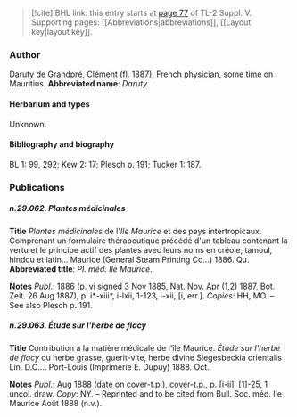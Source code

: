 > [!cite] BHL link: this entry starts at [page 77](https://www.biodiversitylibrary.org/page/33259123) of TL-2 Suppl. V.
> Supporting pages: [[Abbreviations|abbreviations]], [[Layout key|layout key]].

### Author

Daruty de Grandpré, Clément (fl. 1887), French physician, some time on Mauritius. 
**Abbreviated name**: *Daruty*

#### Herbarium and types

Unknown.

#### Bibliography and biography

BL 1: 99, 292; Kew 2: 17; Plesch p. 191; Tucker 1: 187.

### Publications

##### n.29.062. Plantes médicinales

**Title**
*Plantes médicinales* de l'*Ile Maurice* et des pays intertropicaux. Comprenant un formulaire thérapeutique précédé d'un tableau contenant la vertu et le principe actif des plantes avec leurs noms en créole, tamoul, hindou et latin... Maurice (General Steam Printing Co...) 1886. Qu.
**Abbreviated title**: *Pl. méd. Ile Maurice*.

**Notes**
*Publ*.: 1886 (p. vi signed 3 Nov 1885, Nat. Nov. Apr (1,2) 1887, Bot. Zeit. 26 Aug 1887), p. i\*-xiii\*, i-lxii, 1-123, i-xii, \[i, err.\]. *Copies*: HH, MO. – See also Plesch p. 191.

##### n.29.063. Étude sur l'herbe de flacy

**Title**
Contribution à la matière médicale de l'île Maurice. *Étude sur l'herbe de flacy* ou herbe grasse, guerit-vite, herbe divine Siegesbeckia orientalis Lin. D.C.... Port-Louis (Imprimerie E. Dupuy) 1888. Oct.

**Notes**
*Publ*.: Aug 1888 (date on cover-t.p.), cover-t.p., p. \[i-ii\], \[1\]-25, 1 uncol. draw. *Copy*: NY. – Reprinted and to be cited from Bull. Soc. méd. Ile Maurice Août 1888 (n.v.).

